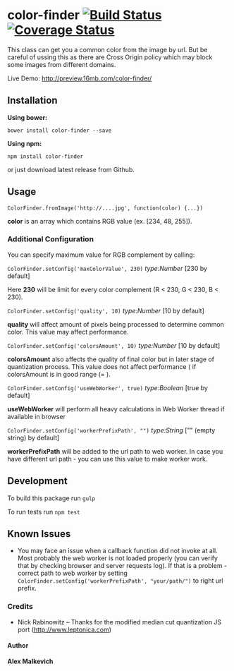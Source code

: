 # color-finder [![Build Status](https://travis-ci.org/gund/color-finder.svg?branch=master)](https://travis-ci.org/gund/color-finder)  [![Coverage Status](https://coveralls.io/repos/gund/color-finder/badge.svg?branch=master&service=github)](https://coveralls.io/github/gund/color-finder?branch=master)

This class can get you a common color from the image by url.
But be careful of ussing this as there are Cross Origin policy which may block some images from different domains.

Live Demo: http://preview.16mb.com/color-finder/

## Installation

**Using bower:**

`bower install color-finder --save`

**Using npm:**

`npm install color-finder`

or just download latest release from Github.

## Usage

`ColorFinder.fromImage('http://....jpg', function(color) {...})`

**color** is an array which contains RGB value (ex. [234, 48, 255]).

### Additional Configuration

You can specify maximum value for RGB complement by calling:

`ColorFinder.setConfig('maxColorValue', 230)` *type:Number* [230 by default]

Here **230** will be limit for every color complement (R < 230, G < 230, B < 230).

`ColorFinder.setConfig('quality', 10)` *type:Number* [10 by default]

**quality** will affect amount of pixels being processed to determine common color.
This value may affect performance.

`ColorFinder.setConfig('colorsAmount', 10)` *type:Number* [10 by default]

**colorsAmount** also affects the quality of final color but in later stage of quantization process.
This value does not affect performance ( if colorsAmount is in good range (= ).

`ColorFinder.setConfig('useWebWorker', true)` *type:Boolean* [true by default]

**useWebWorker** will perform all heavy calculations in Web Worker thread if available in browser

`ColorFinder.setConfig('workerPrefixPath', "")` *type:String* ["" (empty string) by default]

**workerPrefixPath** will be added to the url path to web worker.
In case you have different url path - you can use this value to make worker work.

## Development

To build this package run `gulp`

To run tests run `npm test`

## Known Issues

- You may face an issue when a callback function did not invoke at all.  
Most probably the web worker is not loaded properly (you can verify that by checking browser and server requests log).
If that is a problem - correct path to web worker by setting `ColorFinder.setConfig('workerPrefixPath', "your/path/")`
to right url prefix.

### Credits

- Nick Rabinowitz – Thanks for the modified median cut quantization JS port (http://www.leptonica.com)

#### Author
**Alex Malkevich**
